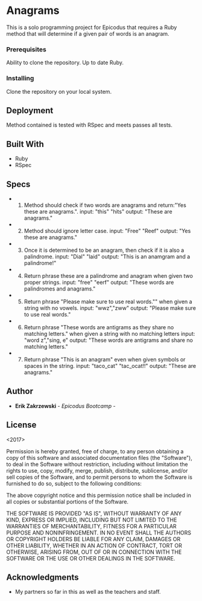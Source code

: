 # Anagrams

  This is a solo programming project for Epicodus that requires a Ruby method that
  will determine if a given pair of words is an anagram.


### Prerequisites

Ability to clone the repository.
Up to date Ruby.

### Installing

Clone the repository on your local system.


## Deployment

Method contained is tested with RSpec and meets passes all tests.

## Built With

* Ruby
* RSpec




## Specs


* 1. Method should check if two words are anagrams and return:"Yes these are anagrams.".
    input: "this" "hits"
    output: "These are anagrams."

* 2. Method should ignore letter case.
    input: "Free" "Reef"
    output: "Yes these are anagrams."

* 3. Once it is determined to be an anagram, then check if it is also a palindrome.
    input: "Dial" "laid"
    output: "This is an anamgram and a palindrome!"

* 4. Return phrase these are a palindrome and anagram when given two proper strings.
    input: "free" "eerf"
    output: "These words are palindromes and anagrams."

* 5. Return phrase "Please make sure to use real words."" when given a string with no vowels.
    input: "wwz","zww"
    output: "Please make sure to use real words."

* 6. Return phrase "These words are antigrams as they share no matching letters." when given a string with no matching letters
    input:  "word z","sing, e"
    output: "These words are antigrams and share no matching letters."

* 7. Return phrase "This is an anagram" even when given symbols or spaces in the string.
    input: "taco_cat" "tac_ocat!!"
    output: "These are anagrams."



## Author

* **Erik Zakrzewski** - *Epicodus Bootcamp* -


## License

 <2017> <Erik Zakrzewski>

Permission is hereby granted, free of charge, to any person obtaining a copy of this software and associated documentation files (the "Software"), to deal in the Software without restriction, including without limitation the rights to use, copy, modify, merge, publish, distribute, sublicense, and/or sell copies of the Software, and to permit persons to whom the Software is furnished to do so, subject to the following conditions:

The above copyright notice and this permission notice shall be included in all copies or substantial portions of the Software.

THE SOFTWARE IS PROVIDED "AS IS", WITHOUT WARRANTY OF ANY KIND, EXPRESS OR IMPLIED, INCLUDING BUT NOT LIMITED TO THE WARRANTIES OF MERCHANTABILITY, FITNESS FOR A PARTICULAR PURPOSE AND NONINFRINGEMENT. IN NO EVENT SHALL THE AUTHORS OR COPYRIGHT HOLDERS BE LIABLE FOR ANY CLAIM, DAMAGES OR OTHER LIABILITY, WHETHER IN AN ACTION OF CONTRACT, TORT OR OTHERWISE, ARISING FROM, OUT OF OR IN CONNECTION WITH THE SOFTWARE OR THE USE OR OTHER DEALINGS IN THE SOFTWARE.

## Acknowledgments

* My partners so far in this as well as the teachers and staff.
